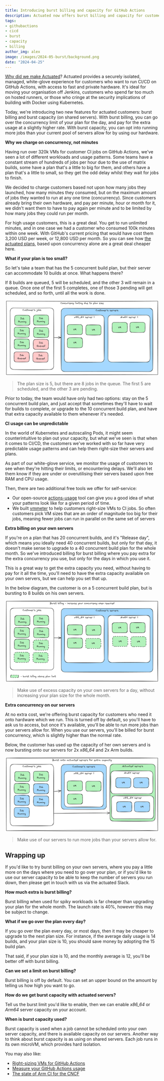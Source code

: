 ```yaml
---
title: Introducing burst billing and capacity for GitHub Actions
description: Actuated now offers burst billing and capacity for customers with spiky and unpredictable CI/CD workloads.
tags:
- githubactions
- cicd
- burst
- capacity
- billing
author_img: alex
image: /images/2024-05-burst/background.png
date: "2024-04-25"
---
```


[Why did we make Actuated](/blog/blazing-fast-ci-with-microvms)? Actuated provides a securely isolated, managed, white-glove experience for customers who want to run CI/CD on GitHub Actions, with access to fast and private hardware. It's ideal for moving your organisation off Jenkins, customers who spend far too much on hosted runners, or those who cringe at the security implications of building with Docker using Kubernetes.

Today, we're introducing two new features for actuated customers: burst billing and burst capacity (on shared servers). With burst billing, you can go over the concurrency limit of your plan for the day, and pay for the extra usage at a slightly higher rate. With burst capacity, you can opt into running more jobs than your current pool of servers allow for by using our hardware.

**Why we charge on concurrency, not minutes**

Having run over 320k VMs for customer CI jobs on GitHub Actions, we've seen a lot of different workloads and usage patterns. Some teams have a constant stream of hundreds of jobs per hour due to the use of matrix builds, some have a plan that's a little to big for them, and others have a plan that's a little to small, so they get the odd delay whilst they wait for jobs to finish.

We decided to charge customers based not upon how many jobs they launched, how many minutes they consumed, but on the maximum amount of jobs they wanted to run at any one time (concurrency). Since customers already bring their own hardware, and pay per minute, hour or month for it, we didn't want them to have to pay again per minute and to be limited by how many jobs they could run per month.

For high usage customers, this is a great deal. You get to run unlimited minutes, and in one case we had a customer who consumed 100k minutes within one week. With GitHub's current pricing that would have cost them 3,200 USD per week, or 12,800 USD per month. So you can see how [the actuated plans](/pricing), based upon concurrency alone are a great deal cheaper here.

**What if your plan is too small?**

So let's take a team that has the 5 concurrent build plan, but their server can accommodate 10 builds at once. What happens there?

If 8 builds are queued, 5 will be scheduled, and the other 3 will remain in a queue. Once one of the first 5 completes, one of those 3 pending will get scheduled, and so forth, until all the work is done.

![Concurrency limiting in practice](/images/2024-05-burst/limited.png)
> The plan size is 5, but there are 8 jobs in the queue. The first 5 are scheduled, and the other 3 are pending.

Prior to today, the team would have only had two options: stay on the 5 concurrent build plan, and just accept that sometimes they'll have to wait for builds to complete, or upgrade to the 10 concurrent build plan, and have that extra capacity available to them whenever it's needed.

**CI usage can be unpredictable**

In the world of Kubernetes and autoscaling Pods, it might seem counterintuitive to plan out your capacity, but what we've seen is that when it comes to CI/CD, the customers we've worked with so far have very predictable usage patterns and can help them right-size their servers and plans.

As part of our white-glove service, we monitor the usage of customers to see when they're hitting their limits, or encountering delays. We'll also let them know if they are under or overutilising their servers based upon free RAM and CPU usage.

Then, there are two additional free tools we offer for self-service:

* Our open-source [actions-usage](https://actuated.dev/blog/github-actions-usage-cli) tool can give you a good idea of what your patterns look like for a given period of time.
* We built [vmmeter](https://actuated.dev/blog/right-sizing-vms-github-actions) to help customers right-size VMs to CI jobs. So often customers pick VM sizes that are an order of magnitude too big for their jobs, meaning fewer jobs can run in parallel on the same set of servers

**Extra billing on your own servers**

If you're on a plan that has 20 concurrent builds, and it's "Release day", which means you ideally need 40 concurrent builds, but only for that day, it doesn't make sense to upgrade to a 40 concurrent build plan for the whole month. So we've introduced billing for burst billing where you pay extra for the extra concurrency you use, but only for the days in which you use it.

This is a great way to get the extra capacity you need, without having to pay for it all the time, you'll need to have the extra capacity available on your own servers, but we can help you set that up.

In the below diagram, the customer is on a 5 concurrent build plan, but is bursting to 8 builds on his own servers.

![Burst billing](/images/2024-05-burst/burst-billing.png)
> Make use of excess capacity on your own servers for a day, without increasing your plan size for the whole month.

**Extra concurrency on our servers**

At no extra cost, we're offering burst capacity for customers who need it onto hardware which we run. This is turned off by default, so you'll have to ask us to access, but once it's available, you'll be able to run more jobs than your servers allow for. When you use our servers, you'll be billed for burst concurrency, which is slightly higher than the normal rate.

Below, the customer has used up the capacity of her own servers and is now bursting onto our servers for 2x *x86_64* and 2x Arm builds.

![Use our servers](/images/2024-05-burst/actuated-servers.png)
> Make use of our servers to run more jobs than your servers allow for.

## Wrapping up

If you'd like to try burst billing on your own servers, where you pay a little more on the days where you need to go over your plan, or if you'd like to use our server capacity to be able to keep the number of servers you run down, then please get in touch with us via the actuated Slack.

**How much extra is burst billing?**

Burst billing when used for spiky workloads is far cheaper than upgrading your plan for the whole month. The launch rate is 40%, however this may be subject to change.

**What if we go over the plan every day?**

If you go over the plan every day, or most days, then it may be cheaper to upgrade to the next plan size. For instance, if the average daily usage is 14 builds, and your plan size is 10, you should save money by adopting the 15 build plan.

That said, if your plan size is 10, and the monthly average is 12, you'll be better off with burst billing.

**Can we set a limit on burst billing?**

Burst billing is off by default. You can set an upper bound on the amount by telling us how high you want to go.

**How do we get burst capacity with actuated servers?**

Tell us the burst limit you'd like to enable, then we can enable *x86_64* or *Arm64* server capacity on your account.

**When is burst capacity used?**

Burst capacity is used when a job cannot be scheduled onto your own server capacity, and there is available capacity on our servers. Another way to think about burst capacity is as using on shared servers. Each job runs in its own microVM, which provides hard isolation.

You may also like:

* [Right-sizing VMs for GitHub Actions](/blog/right-sizing-vms-github-actions)
* [Measure your GitHub Actions usage](/blog/github-actions-usage-cli)
* [The state of Arm CI for the CNCF](/blog/cncf-arm-march-update)
